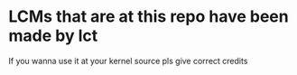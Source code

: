 # LCMs that are at this repo have been made by lct

If you wanna use it at your kernel source pls give correct credits
